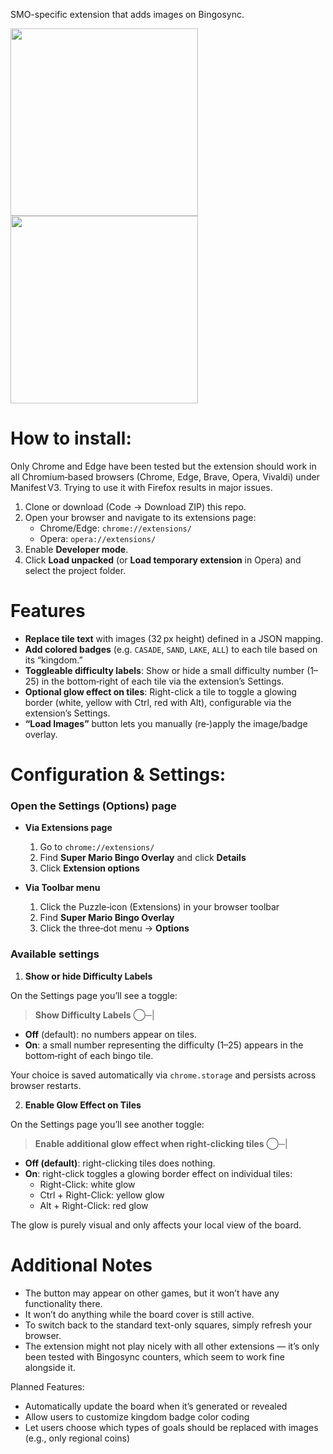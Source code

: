 SMO-specific extension that adds images on Bingosync.

<p>
  <img src="https://github.com/user-attachments/assets/50788279-c6a6-47ea-a8e3-cd70de20b489" width="300px">
  <img src="https://github.com/user-attachments/assets/e80e9c45-3c50-43c6-93c8-323fe300fc36" width="300px">
</p>

# How to install:

Only Chrome and Edge have been tested but the extension should work in all Chromium‑based browsers (Chrome, Edge, Brave, Opera, Vivaldi) under Manifest V3. Trying to use it with Firefox results in major issues.

1. Clone or download (Code -> Download ZIP) this repo.  
2. Open your browser and navigate to its extensions page:  
   - Chrome/Edge: `chrome://extensions/`  
   - Opera: `opera://extensions/`  
3. Enable **Developer mode**.  
4. Click **Load unpacked** (or **Load temporary extension** in Opera) and select the project folder.

# Features
- **Replace tile text** with images (32 px height) defined in a JSON mapping.  
- **Add colored badges** (e.g. `CASADE`, `SAND`, `LAKE`, `ALL`) to each tile based on its “kingdom.”
- **Toggleable difficulty labels**: Show or hide a small difficulty number (1–25) in the bottom‑right of each tile via the extension’s Settings.
- **Optional glow effect on tiles**: Right-click a tile to toggle a glowing border (white, yellow with Ctrl, red with Alt), configurable via the extension’s Settings.   
- **“Load Images”** button lets you manually (re‑)apply the image/badge overlay.  

# Configuration & Settings:

### Open the Settings (Options) page

- **Via Extensions page**  
  1. Go to `chrome://extensions/`  
  2. Find **Super Mario Bingo Overlay** and click **Details**  
  3. Click **Extension options**  

- **Via Toolbar menu**  
  1. Click the Puzzle‑icon (Extensions) in your browser toolbar  
  2. Find **Super Mario Bingo Overlay**  
  3. Click the three‑dot menu → **Options**

### Available settings

1. **Show or hide Difficulty Labels**

On the Settings page you’ll see a toggle:

> **Show Difficulty Labels**  ◯─|   

- **Off** (default): no numbers appear on tiles.  
- **On**: a small number representing the difficulty (1–25) appears in the bottom‑right of each bingo tile.  

Your choice is saved automatically via `chrome.storage` and persists across browser restarts.

2. **Enable Glow Effect on Tiles**

On the Settings page you’ll see another toggle:

> **Enable additional glow effect when right-clicking tiles**   ◯─|

- **Off (default)**: right-clicking tiles does nothing.
- **On**: right-click toggles a glowing border effect on individual tiles:
  - Right-Click: white glow
  - Ctrl + Right-Click: yellow glow
  - Alt + Right-Click: red glow

The glow is purely visual and only affects your local view of the board.

# Additional Notes
- The button may appear on other games, but it won’t have any functionality there.
- It won’t do anything while the board cover is still active.
- To switch back to the standard text-only squares, simply refresh your browser.
- The extension might not play nicely with all other extensions — it’s only been tested with Bingosync counters, which seem to work fine alongside it.

Planned Features:
- Automatically update the board when it’s generated or revealed
- Allow users to customize kingdom badge color coding
- Let users choose which types of goals should be replaced with images (e.g., only regional coins)
